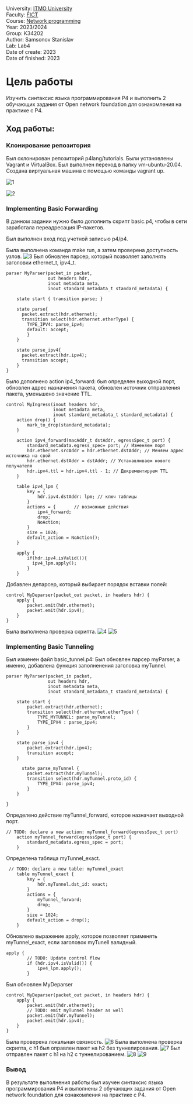 University: [ITMO University](https://itmo.ru/ru/) <br/>
Faculty: [FICT](https://fict.itmo.ru) <br/>
Course: [Network programming](https://github.com/itmo-ict-faculty/network-programming) <br/>
Year: 2023/2024 <br/>
Group: K34202 <br/>
Author: Samsonov Stanislav <br/>
Lab: Lab4 <br/>
Date of create: 2023 <br/>
Date of finished: 2023 <br/>


# Цель работы
Изучить синтаксис языка программирования P4 и выполнить 2 обучающих задания от Open network foundation для ознакомления на практике с P4.
## Ход работы:
### Клонирование репозитория
Был склонирован репозиторий p4lang/tutorials. Были установлены Vagrant и VirtualBox. 
Был выполнен переход в папку vm-ubuntu-20.04. Создана виртуальная машина с помощью команды vagrant up.


![1](https://github.com/Slabhide/2023_2024-network_programming-k34202-samsonov_stanislav/blob/main/lab4/pictures/1.png)


![2](https://github.com/Slabhide/2023_2024-network_programming-k34202-samsonov_stanislav/blob/main/lab4/pictures/2.png)
### Implementing Basic Forwarding
В данном задании нужно было дополнить скрипт basic.p4, чтобы в сети заработала переадресация IP-пакетов.

Был выполнен вход под учетной записью p4/p4.

Была выполнена команда make run, а затем проверена доступность узлов.
![3](https://github.com/Slabhide/2023_2024-network_programming-k34202-samsonov_stanislav/blob/main/lab4/pictures/3.png)
Был обновлен парсер, который позволяет заполнять заголовки ethernet_t, ipv4_t.

```
parser MyParser(packet_in packet,
                out headers hdr,
                inout metadata meta,
                inout standard_metadata_t standard_metadata) {

    state start { transition parse; }

    state parse{
      packet.extract(hdr.ethernet);
      transition select(hdr.ethernet.etherType) {
        TYPE_IPV4: parse_ipv4;
        default: accept;
        }
    }
      
    state parse_ipv4{
      packet.extract(hdr.ipv4);
      transition accept;
    }
}
```

Было дополнено action ip4_forward: был определен выходной порт, обновлен адрес назначения пакета, обновлен источник отправления пакета, уменьшено значение TTL.
```
control MyIngress(inout headers hdr,
                  inout metadata meta,
                  inout standard_metadata_t standard_metadata) {
    action drop() {
        mark_to_drop(standard_metadata);
    }

    action ipv4_forward(macAddr_t dstAddr, egressSpec_t port) {
        standard_metadata.egress_spec= port; // Изменяем порт
        hdr.ethernet.srcAddr = hdr.ethernet.dstAddr; // Меняем адрес источника на свой
        hdr.ethernet.dstAddr = dstAddr; // Устанавливаем нового получателя
        hdr.ipv4.ttl = hdr.ipv4.ttl - 1; // Декрементируем TTL
    }

    table ipv4_lpm {
        key = {
            hdr.ipv4.dstAddr: lpm; // ключ таблицы
        }
        actions = {       // возможные действия
            ipv4_forward; 
            drop;
            NoAction;
        }
        size = 1024;
        default_action = NoAction();
    }

    apply {
        if(hdr.ipv4.isValid()){
          ipv4_lpm.apply();
        }
    }
```
Добавлен депарсер, который выбирает порядок вставки полей:

```
control MyDeparser(packet_out packet, in headers hdr) {
    apply {
        packet.emit(hdr.ethernet);
        packet.emit(hdr.ipv4);
    }
}
```
Была выполнена проверка скрипта.
![4](https://github.com/Slabhide/2023_2024-network_programming-k34202-samsonov_stanislav/blob/main/lab4/pictures/4.png)
![5](https://github.com/Slabhide/2023_2024-network_programming-k34202-samsonov_stanislav/blob/main/lab4/pictures/5.png)
### Implementing Basic Tunneling
Был изменен файл basic_tunnel.p4: 
Был обновлен парсер myParser, а именно, добавлена функция заполненения заголовка myTunnel.
```
parser MyParser(packet_in packet,
                out headers hdr,
                inout metadata meta,
                inout standard_metadata_t standard_metadata) {

    state start {
        packet.extract(hdr.ethernet);
        transition select(hdr.ethernet.etherType) {
			TYPE_MYTUNNEL: parse_myTunnel;
            TYPE_IPV4 : parse_ipv4;
        }
    }

    state parse_ipv4 {
        packet.extract(hdr.ipv4);
        transition accept;
    }

	  state parse_myTunnel {
        packet.extract(hdr.myTunnel);
        transition select(hdr.myTunnel.proto_id) {
            TYPE_IPV4: parse_ipv4;
        }
    }
	
}
```

Определено действие myTunnel_forward, которое назначает выходной порт.
```
// TODO: declare a new action: myTunnel_forward(egressSpec_t port)
	action myTunnel_forward(egressSpec_t port) {
        standard_metadata.egress_spec = port;
    }
```
Определена таблица myTunnel_exact.
```
 // TODO: declare a new table: myTunnel_exact
	table myTunnel_exact {
        key = {
            hdr.myTunnel.dst_id: exact;
        }
        actions = {
            myTunnel_forward;
            drop;
        }
        size = 1024;
        default_action = drop();
    }
```
Обновлено выражение apply, которое позволяет применять myTunnel_exact, если заголовок myTunell валидный.
```
apply {
        // TODO: Update control flow
        if (hdr.ipv4.isValid()) {
            ipv4_lpm.apply();
        }
```
Был обновлен MyDeparser
```
control MyDeparser(packet_out packet, in headers hdr) {
    apply {
        packet.emit(hdr.ethernet);
        // TODO: emit myTunnel header as well
		packet.emit(hdr.myTunnel);
        packet.emit(hdr.ipv4);
    }
}
```
Была проверена локальная связность.
![6](https://github.com/Slabhide/2023_2024-network_programming-k34202-samsonov_stanislav/blob/main/lab4/pictures/6.png)
Была выполнена проверка скрипта, с h1 был оправлен пакет на h2 без туннелирования.
![7](https://github.com/Slabhide/2023_2024-network_programming-k34202-samsonov_stanislav/blob/main/lab4/pictures/7.png)
Был отправлен пакет с h1 на h2 с туннелированием.
![8](https://github.com/Slabhide/2023_2024-network_programming-k34202-samsonov_stanislav/blob/main/lab4/pictures/8.png)
![9](https://github.com/Slabhide/2023_2024-network_programming-k34202-samsonov_stanislav/blob/main/lab4/pictures/9.png)
### Вывод

В результате выполнения работы был изучен синтаксис языка программирования P4 и выполнены 2 обучающих задания от Open network foundation для ознакомления на практике с P4.
